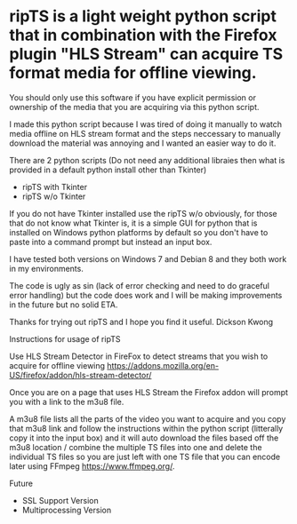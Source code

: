 # ripTS is a light weight python script that in combination with the Firefox plugin "HLS Stream" can acquire TS format media for offline viewing.

You should only use this software if you have explicit permission or ownership of the media that you are acquiring via this python script. 

I made this python script because I was tired of doing it manually to watch media offline on HLS stream format and the steps neccessary to manually download the material was annoying and I wanted an easier way to do it.

There are 2 python scripts (Do not need any additional libraies then what is provided in a default python install other than Tkinter)
* ripTS with Tkinter
* ripTS w/o Tkinter 

If you do not have Tkinter installed use the ripTS w/o obviously, for those that do not know what Tkinter is, it is a simple GUI for python that is installed on Windows python platforms by default so you don't have to paste into a command prompt but instead an input box.

I have tested both versions on Windows 7 and Debian 8 and they both work in my environments.

The code is ugly as sin (lack of error checking and need to do graceful error handling) but the code does work and I will be making improvements in the future but no solid ETA.

Thanks for trying out ripTS and I hope you find it useful.
Dickson Kwong

Instructions for usage of ripTS

Use HLS Stream Detector in FireFox to detect streams that you wish to acquire for offline viewing
https://addons.mozilla.org/en-US/firefox/addon/hls-stream-detector/

Once you are on a page that uses HLS Stream the Firefox addon will prompt you with a link to the m3u8 file.

A m3u8 file lists all the parts of the video you want to acquire and you copy that m3u8 link and follow the instructions within the python script (litterally copy it into the input box) and it will auto download the files based off the m3u8 location / combine the multiple TS files into one and delete the individual TS files so you are just left with one TS file that you can encode later using FFmpeg https://www.ffmpeg.org/.

Future
* SSL Support Version 
* Multiprocessing Version
